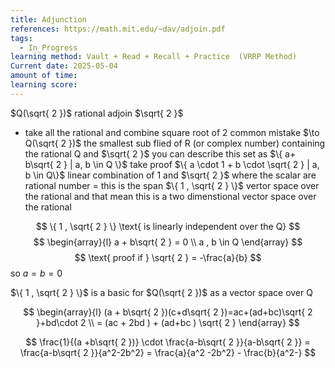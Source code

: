 ```yaml
---
title: Adjunction
references: https://math.mit.edu/~dav/adjoin.pdf
tags:
  - In_Progress
learning method: Vault + Read + Recall + Practice  (VRRP Method)
Current date: 2025-05-04
amount of time: 
learning score:
---
```


$Q(\sqrt{ 2 })$ rational  adjoin $\sqrt{ 2 }$ 
- take all the rational and combine square root of 2  common mistake 
$\to  Q(\sqrt{ 2 })$  the smallest sub flied of  R (or complex number) containing  the rational  Q and $\sqrt{ 2 }$ 
you can describe this set as  $\{ a+ b\sqrt{ 2 } | a, b \in Q \}$
take proof 
$\{ a \cdot 1  + b \cdot \sqrt{ 2 }  |  a, b \in Q\}$ 
  linear  combination  of 1 and  $\sqrt{ 2 }$ where the scalar are rational number 
  = this is the span $\{ 1 , \sqrt{ 2 } \}$ 
  vertor space over the rational and that mean this is a two dimenstional vector space over the rational 

$$
\{  1 , \sqrt{ 2 } \} \text{ is linearly independent over the Q}
$$
$$
\begin{array}{l}
a + b\sqrt{ 2 }   =   0  \\
a , b  \in Q  
\end{array}
$$
$$
\text{ proof if  } \sqrt{  2   }  =  -\frac{a}{b} 
$$
so $a=b =0$

$\{ 1 , \sqrt{ 2 } \}$  is a basic for  $Q(\sqrt{ 2 })$ as  a vector space over Q  

$$
\begin{array}{l}
(a + b\sqrt{ 2 })(c+d\sqrt{ 2 })=ac+(ad+bc)\sqrt{ 2 }+bd\cdot 2   \\
= (ac + 2bd )  +  (ad+bc ) \sqrt{ 2 }
\end{array}
$$

$$
\frac{1}{(a +b\sqrt{ 2 })} \cdot \frac{a-b\sqrt{ 2 }}{a-b\sqrt{ 2 }}  = \frac{a-b\sqrt{ 2 }}{a^2-2b^2} = \frac{a}{a^2 -2b^2} - \frac{b}{a^2-}
$$

